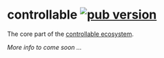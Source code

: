 # controllable [![pub version][pub-version-img]][pub-version-url]

The core part of the [controllable ecosystem](https://github.com/nivisi/controllable).

_More info to come soon ..._

<!-- References -->
[pub-version-img]: https://img.shields.io/badge/pub-v0.0.4-0175c2?logo=flutter
[pub-version-url]: https://pub.dev/packages/controllable
